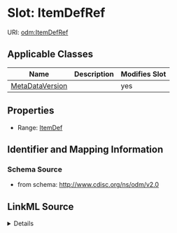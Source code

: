 # Slot: ItemDefRef

URI: [odm:ItemDefRef](http://www.cdisc.org/ns/odm/v2.0/ItemDefRef)



<!-- no inheritance hierarchy -->




## Applicable Classes

| Name | Description | Modifies Slot |
| --- | --- | --- |
[MetaDataVersion](MetaDataVersion.md) |  |  yes  |







## Properties

* Range: [ItemDef](ItemDef.md)





## Identifier and Mapping Information







### Schema Source


* from schema: http://www.cdisc.org/ns/odm/v2.0




## LinkML Source

<details>
```yaml
name: ItemDefRef
from_schema: http://www.cdisc.org/ns/odm/v2.0
rank: 1000
alias: ItemDefRef
domain_of:
- MetaDataVersion
range: ItemDef

```
</details>